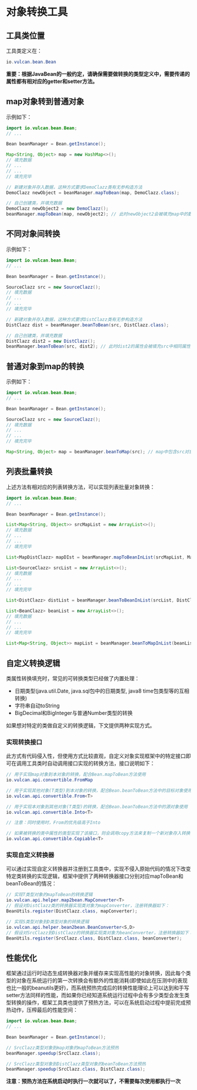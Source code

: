 # 对象转换工具
## 工具类位置
工具类定义在：

```java
io.vulcan.bean.Bean
```

**重要：根据JavaBean的一般约定，请确保需要做转换的类型定义中，需要传递的属性都有相对应的getter和setter方法。**

## map对象转到普通对象
示例如下：

```java
import io.vulcan.bean.Bean;
// ...

Bean beanManager = Bean.getInstance();

Map<String, Object> map = new HashMap<>();
// 填充数据
// ...
// ...
// 填充完毕

// 新建对象并存入数据，这种方式要求DemoClazz类有无参构造方法
DemoClazz newObject = beanManager.mapToBean(map, DemoClazz.class);

// 自己创建类，并填充数据
DemoClazz newObject2 = new DemoClazz();
beanManager.mapToBean(map, newObject2); // 此时newObject2会被填充map中的数据
```

## 不同对象间转换
示例如下：

```java
import io.vulcan.bean.Bean;
// ...

Bean beanManager = Bean.getInstance();

SourceClazz src = new SourceClazz();
// 填充数据
// ...
// ...
// 填充完毕

// 新建对象并存入数据，这种方式要求DistClazz类有无参构造方法
DistClazz dist = beanManager.beanToBean(src, DistClazz.class);

// 自己创建类，并填充数据
DistClazz dist2 = new DistClazz();
beanManager.beanToBean(src, dist2); // 此时dist2的属性会被填充src中相同属性的数据
```

## 普通对象到map的转换
示例如下：

```java
import io.vulcan.bean.Bean;
// ...

Bean beanManager = Bean.getInstance();

SourceClazz src = new SourceClazz();
// 填充数据
// ...
// ...
// 填充完毕

Map<String, Object> map = beanManager.beanToMap(src); // map中包含src对象中的属性名(key)和值(value)
```

## 列表批量转换
上述方法有相对应的列表转换方法，可以实现列表批量对象转换：

```java
import io.vulcan.bean.Bean;
// ...

Bean beanManager = Bean.getInstance();

List<Map<String, Object>> srcMapList = new ArrayList<>();
// 填充数据
// ...
// ...
// 填充完毕

List<MapDistClazz> mapDIst = beanManager.mapToBeanInList(srcMapList, MapDistClazz.class);

List<SourceClazz> srcList = new ArrayList<>();
// 填充数据
// ...
// ...
// 填充完毕

List<DistClazz> distList = beanManager.beanToBeanInList(srcList, DistClazz.class);

List<BeanClazz> beanList = new ArrayList<>();
// 填充数据
// ...
// ...
// 填充完毕

List<Map<String, Object>> mapList = beanManager.beanToMapInList(beanList)
```

## 自定义转换逻辑
类属性转换填充时，常见的可转换类型已经做了内置处理：
- 日期类型(java.util.Date, java.sql包中的日期类型, java8 time包类型等的互相转换)
- 字符串自动toString
- BigDecimal和BigInteger与普通Number类型的转换

如果想对特定的类做自定义的转换逻辑，下文提供两种实现方式。

### 实现转换接口
此方式有代码侵入性，但使用方式比较直观，自定义对象实现框架中的特定接口即可在调用工具类时自动调用接口实现的转换方法，接口说明如下：

```java
// 用于实现map对象到本对象的转换，配合Bean.mapToBean方法使用
io.vulcan.api.convertible.FromMap

// 用于实现其他对象(T类型)到本对象的转换，配合Bean.beanToBean方法中的目标对象使用
io.vulcan.api.convertible.From<T>

// 用于实现本对象到其他对象(T类型)的转换，配合Bean.beanToBean方法中的源对象使用
io.vulcan.api.convertible.Into<T>

// 注意：同时使用时，From的优先级高于Into

// 如果被转换的类中属性的类型实现了该接口，则会调用copy方法来复制一个新对象存入转换目标，否则使用默认的浅拷贝
io.vulcan.api.convertible.Copiable<T>
```

### 实现自定义转换器
可以通过实现自定义转换器并注册到工具类中，实现不侵入原始代码的情况下改变特定类转换的实现逻辑，框架中提供了两种转换器接口分别对应mapToBean和beanToBean的情况：

```java
// 实现T类型对象的mapToBean的转换逻辑
io.vulcan.api.helper.map2bean.MapConverter<T>
// 假设对DistClazz类的转换器实现类对象为mapConverter，注册转换器如下：
BeanUtils.register(DistClazz.class, mapConverter);

// 实现S类型对象到D类型对象的转换逻辑
io.vulcan.api.helper.bean2bean.BeanConverter<S,D>
// 假设对SrcClazz到DistClazz的转换器实现类对象为beanConverter，注册转换器如下：
BeanUtils.register(SrcClazz.class, DistClazz.class, beanConverter);
```

## 性能优化
框架通过运行时动态生成转换器对象并缓存来实现高性能的对象转换，因此每个类型的对象在系统运行的第一次转换会有额外的性能消耗(即使如此在压测中的表现也比一般的beanutils更好)，而系统预热完成后的转换性能理论上可以达到和手写setter方法同样的性能，而如果你已经知道系统运行过程中会有多少类型会发生类型转换的操作，框架工具类也提供了预热方法，可以在系统启动过程中提前完成预热动作，压榨最后的性能空间：

```java
import io.vulcan.bean.Bean;
// ...

Bean beanManager = Bean.getInstance();

// SrcClazz类型对象到map对象的mapToBean方法预热
beanManager.speedup(SrcClazz.class);

// SrcClazz类型对象到DistClazz类型对象的beanToBean方法预热
beanManager.speedup(SrcClazz.class, DistClazz.class);
```

**注意：预热方法在系统启动时执行一次就可以了，不需要每次使用都执行一次**
